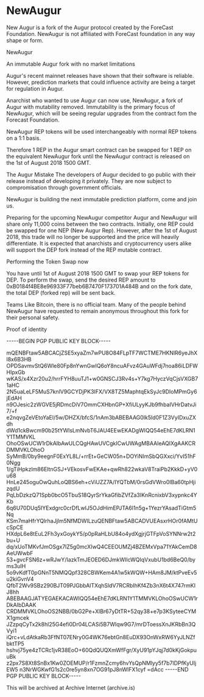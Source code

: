 # NewAugur

New Augur is a fork of the Augur protocol created by the ForeCast Foundation. NewAugur is not affiliated with ForeCast foundation in any way shape or form.

NewAugur

An immutable Augur fork with no market limitations

Augur's recent mainnet releases have shown that their software is reliable. However, prediction markets that could influence activity are being a target for regulation in Augur.

Anarchist who wanted to use Augur can now use, NewAugur, a fork of Augur with mutability removed. Immutability is the primary focus of NewAugur, which will be seeing regular upgrades from the contract fom the Forecast Foundation.

NewAugur REP tokens will be used interchangeably with normal REP tokens on a 1:1 basis.

Therefore 1 REP in the Augur smart contract can be swapped for 1 REP on the equivalent NewAugur fork until the NewAugur contract is released on the 1st of August 2018 1500 GMT.


The Augur Mistake
The developers of Augur decided to go public with their release instead of developing it privately. They are now subject to compromisation through government officials.

NewAugur is building the next immutable prediction platform, come and join us.

Preparing for the upcoming NewAugur competitor
Augur and NewAugur will share only 11,000 coins between the two contracts. Initially, one REP could be swapped for one NEP (New Augur Rep). However, after the 1st of August 2018, this trade will no longer be supported and the price will heavily differentiate. It is expected that anarchists and cryptocurrency users alike will support the DEP fork instead of the REP mutable contract.

Performing the Token Swap now

You have until 1st of August 2018 1500 GMT to swap your REP tokens for DEP.
To perform the swap, send the desired REP amount to 0xB0184f4BE8e96933F77beb6B7470F173701A484B and on the fork date, the total DEP (forked rep) will be sent back.


Teams
Like Bitcoin, there is no official team. Many of the people behind NewAugur have requested to remain anonymous throughout this fork for their personal safety.


Proof of identity

-----BEGIN PGP PUBLIC KEY BLOCK-----

mQENBFtaw5ABCACjZSE5xyaZm7wPU8O84FLpTF7WCTME7HKNlR6yeJhXl8x6B3HB
OPDSavmvStQ6Wle80Fp8nYwnGwIQ6oY8ncuAFvz4GAuWFdj7noa86iLDFWHIpxGb
wKAS/x4Xzr20u2/hrrFYH8uuTJ1+w0GNSCJ3Rv4s+Y7kg7HyczVqCjsVXGB71aHC
2N5uaLeLF5MuS7knlV9GCYDjPK3IFX/VX8TZ5MaphtqEkSyJc9DIoMPmGy6jEdAH
n9OJesic2zWGVE5jRDmcDiV7OmmCXHbnGP+XfiULyyKJb9fhbaIVHrDatvJi7/+f
e2nqvgZeVEtoYaEl/5w/DHZX/bfcS/1nAm3bABEBAAG0Ik5ld0F1Z3VyIDxuZXdh
dWd1ckBwcm90b25tYWlsLmNvbT6JAU4EEwEKADgWIQQ54eEhE7dKLRN1Y1TMMVKL
OhoOSwUCW1rDkAIbAwULCQgHAwUVCgkICwUWAgMBAAIeAQIXgAAKCRDMMVKLOhoO
SyMmB/0by9eegnF0ExYL8L/+rrEt+GeCW05n+DOYiNImSbQGXxci/YvI51hF0Ngg
1/gTiHpkzlm86EltnGSJ+VEkosvFwEKAe+qwRh822wkaV8TraiPb2KkkD+yV0u68
HnLe245oguOwQuhLoQBS6eh+cViUZZ7A/IYQTbM/0rsGdVWro0IBa60tpHjizqdU
PqLbDzkzQ71Spb0bcO5TbuS18QyrSrYkaGfibZVfZa3IKnRcnixbV3xypnkc4YKb
6q6U70DUq5IYExdgrc0crDfLwIJ5OJdHimEPJTA6l1n5g+1YezrYAsadTiGtm5Nq
KSm7maHfrYQlrhaJjlm5NfMDWILzuQENBFtaw5ABCADVUEAsxrHOr0fAMtUcSpCE
HXdpL6e8tEuL2Fh3yxGoykY5/p0pRaHLbU84o4ydXgjrjGTFpVoSYNNrw2t2bu+U
dq/xUoTMKvfJmOSgx7lZ5g0mcXIwQ4CEEOUMZj4BZEMxVpa71YAkCemD8AeUWwbF
53+gvcFSN6z+wRJwY/IazkTmJEOED6DJmkWIlcWQIqVxubU1bd6BeQ0/byms3uIH
5o9vKdfT0pGNnT5NMQQpf328CBWKem4A1w5kWQW+HAm8JM/ktPveEv5u2kiGvnV4
QfbT2Wv9SBz290BJT09PJGbbAlTXqhSldV7RCRbIhKf4Zb3nX6t4X747rmKIJ8hh
ABEBAAGJATYEGAEKACAWIQQ54eEhE7dKLRN1Y1TMMVKLOhoOSwUCW1rDkAIbDAAK
CRDMMVKLOhoOS2NBB/0bG2Pe+XlBr67yDtTR+52qy38+e7p3KSyteeCYMX1gmcek
JZzpqCyTx2k8hl25G4efi0Dr04LCASi5B7Wlqw9G7/mrDToessXnJKRbBn3QVyi1
iQrc+vLdAtkaRb3FfNT07ENry0G4WK76ebtGn8EuDX93OnWxRW6YyJLNZfbktTP5
hshvj75ye4zTCRc1jvR38EoO+60QdQUQXmWfFgr/XyU91pYJqj7d0kKjGokpuuBk
z2px7S8Xt8SnBx1Kw0ZOEMUP/r1FzmnZcmy6hvYsQpNMlyy5f7b7lDPfKyUIjEW5
n3NrWGKwfG1s2c0re5yn8xn7OG91pJ8nWlFX1cyf
=dAcc
-----END PGP PUBLIC KEY BLOCK-----

This will be archived at Archive Internet (archive.is) 
